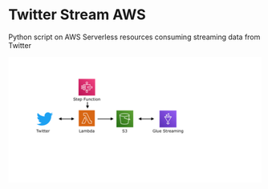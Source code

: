 # Twitter Stream AWS

Python script on AWS Serverless resources consuming streaming data from Twitter

![AWS Diagram](aws-diagram.png)
